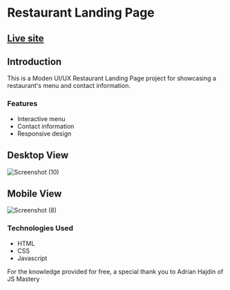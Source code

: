 <h1>Restaurant Landing Page</h1>
<h2><a href="https://goldentastekitchen.netlify.app">Live site</a></h2>

<h2>Introduction</h2>
<p>This is a Moden UI/UX Restaurant Landing Page project for showcasing a restaurant's menu and contact information.</p>

<h3>Features</h3>
<ul>
  <li>Interactive menu</li>
  <li>Contact information</li>
  <li>Responsive design</li>
</ul>

<h2>Desktop View</h2>

![Screenshot (10)](https://github.com/arosayru/Frontend_Project-Resturent_Website/assets/107207994/768f648f-7a06-44e3-97cd-c5f15afe0abd)

<h2>Mobile View</h2>

![Screenshot (8)](https://github.com/arosayru/Frontend_Project-Resturent_Website/assets/107207994/36c2c509-0c82-4072-8b01-8d4f65e84a09)

<h3>Technologies Used</h3>
<ul>
  <li>HTML</li>
  <li>CSS</li>
  <li>Javascript</li>
</ul>

<p>For the knowledge provided for free, a special thank you to Adrian Hajdin of JS Mastery</p>
